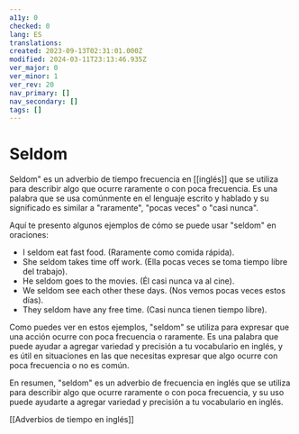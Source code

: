 ```yaml
---
a11y: 0
checked: 0
lang: ES
translations: 
created: 2023-09-13T02:31:01.000Z
modified: 2024-03-11T23:13:46.935Z
ver_major: 0
ver_minor: 1
ver_rev: 20
nav_primary: []
nav_secondary: []
tags: []
---
```

# Seldom

Seldom" es un adverbio de tiempo frecuencia en [[inglés]] que se utiliza para describir algo que ocurre raramente o con poca frecuencia. Es una palabra que se usa comúnmente en el lenguaje escrito y hablado y su significado es similar a "raramente", "pocas veces" o "casi nunca".

Aquí te presento algunos ejemplos de cómo se puede usar "seldom" en oraciones:

-   I seldom eat fast food. (Raramente como comida rápida).
-   She seldom takes time off work. (Ella pocas veces se toma tiempo libre del trabajo).
-   He seldom goes to the movies. (Él casi nunca va al cine).
-   We seldom see each other these days. (Nos vemos pocas veces estos días).
-   They seldom have any free time. (Casi nunca tienen tiempo libre).

Como puedes ver en estos ejemplos, "seldom" se utiliza para expresar que una acción ocurre con poca frecuencia o raramente. Es una palabra que puede ayudar a agregar variedad y precisión a tu vocabulario en inglés, y es útil en situaciones en las que necesitas expresar que algo ocurre con poca frecuencia o no es común.

En resumen, "seldom" es un adverbio de frecuencia en inglés que se utiliza para describir algo que ocurre raramente o con poca frecuencia, y su uso puede ayudarte a agregar variedad y precisión a tu vocabulario en inglés.

[[Adverbios de tiempo en inglés]]